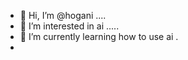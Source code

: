 - 👋 Hi, I’m @hogani ....
- 👀 I’m interested in ai .....
- 🌱 I’m currently learning how to use ai .
- 
  

<!---
hogani/hogani is a ✨ special ✨ repository because its `README.md` (this file) appears on your GitHub profile.
You can click the Preview link to take a look at your changes.
--->
